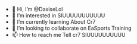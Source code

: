 - 👋 Hi, I’m @DaxiseLol
- 👀 I’m interested in SIUUUUUUUUUUU
- 🌱 I’m currently learning About Cr7
- 💞️ I’m looking to collaborate on EaSports Training
- 📫 How to reach me Tell cr7 SIUUUUUUUUUU

<!---
DaxiseLol/DaxiseLol is a ✨ special ✨ repository because its `README.md` (this file) appears on your GitHub profile.
You can click the Preview link to take a look at your changes.
--->
